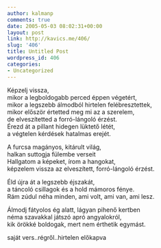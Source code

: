 ```yaml
---
author: kalmanp
comments: true
date: 2005-05-03 08:02:31+00:00
layout: post
link: http://kavics.me/406/
slug: '406'
title: Untitled Post
wordpress_id: 406
categories:
- Uncategorized
---
```


Képzelj vissza,  
mikor a legboldogabb perced éppen végetért,  
mikor a legszebb álmodból hirtelen felébresztettek,  
mikor először értetted meg mi az a szerelem,  
de elveszítetted a forró-lángoló érzést.  
Érezd át a pillant hidegen lüktető létét,   
a végtelen kérdések hatalmas erejét.




A furcsa magányos, kitárult világ,  
halkan suttogja fülembe verseit  
Hallgatom a képeket, írom a hangokat,  
képzelem vissza az elveszített, forró-lángoló érzést.




Éld újra át a legszebb éjszakát,  
a táncoló csillagok és a hold mámoros fénye.  
Rám zúdul néha minden, ami volt, ami van, ami lesz.




Álmodj fátyolos ég alatt, lágyan pihenő kertben  
néma szavakkal játszó apró angyalokról,   
kik örökké boldogak, mert nem érthetik egymást.




saját vers..régről..hirtelen előkapva
